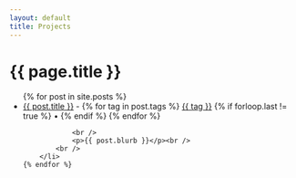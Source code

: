 ```yaml
---
layout: default
title: Projects
---
```

<h1>{{ page.title }}</h1>
<ul class="posts">
	{% for post in site.posts %}
			<li>
				<a href="{{ post.url }}" title="{{ post.title }}">{{ post.title }}</a> - 
				{% for tag in post.tags %}
					<a href="/tag/{{tag}}">{{ tag }}</a>
					{% if forloop.last != true %}
					• 
					{% endif %}
				{% endfor %}
				
				<br />
				<p>{{ post.blurb }}</p><br />
			<br />
		</li>
	{% endfor %}
</ul>